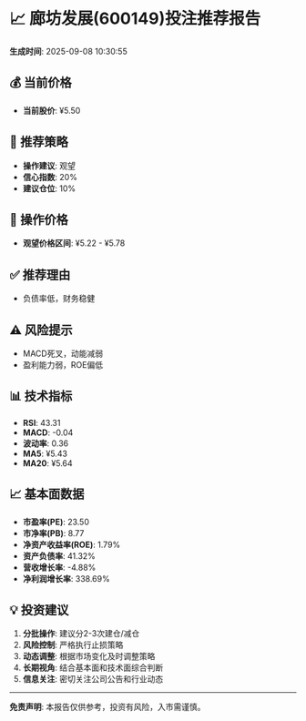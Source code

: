 # 📈 廊坊发展(600149)投注推荐报告

**生成时间**: 2025-09-08 10:30:55

## 💰 当前价格
- **当前股价**: ¥5.50

## 🎯 推荐策略
- **操作建议**: 观望
- **信心指数**: 20%
- **建议仓位**: 10%

## 💸 操作价格
- **观望价格区间**: ¥5.22 - ¥5.78

## ✅ 推荐理由
- 负债率低，财务稳健

## ⚠️ 风险提示
- MACD死叉，动能减弱
- 盈利能力弱，ROE偏低

## 📊 技术指标
- **RSI**: 43.31
- **MACD**: -0.04
- **波动率**: 0.36
- **MA5**: ¥5.43
- **MA20**: ¥5.64

## 📈 基本面数据
- **市盈率(PE)**: 23.50
- **市净率(PB)**: 8.77
- **净资产收益率(ROE)**: 1.79%
- **资产负债率**: 41.32%
- **营收增长率**: -4.88%
- **净利润增长率**: 338.69%

## 💡 投资建议
1. **分批操作**: 建议分2-3次建仓/减仓
2. **风险控制**: 严格执行止损策略
3. **动态调整**: 根据市场变化及时调整策略
4. **长期视角**: 结合基本面和技术面综合判断
5. **信息关注**: 密切关注公司公告和行业动态

---
**免责声明**: 本报告仅供参考，投资有风险，入市需谨慎。
